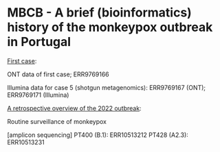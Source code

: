 # MBCB - A brief (bioinformatics) history of the monkeypox outbreak in Portugal

[First case](https://doi.org/10.1038/s41591-022-01907-y):

ONT data of first case; ERR9769166

Illumina data for case 5 (shotgun metagenomics): ERR9769167 (ONT); ERR9769171 (Illumina) 

[A retrospective overview of the 2022 outbreak](https://doi.org/10.1038/s41591-023-02542-x):

Routine surveillance of monkeypox 

[amplicon sequencing]
PT400 (B.1): ERR10513212
PT428 (A2.3): ERR10513231

